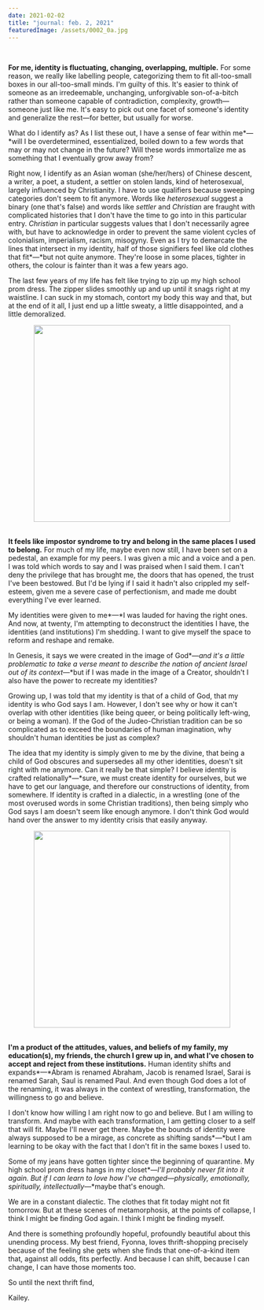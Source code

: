 ```yaml
---
date: 2021-02-02
title: "journal: feb. 2, 2021"
featuredImage: /assets/0002_0a.jpg
---
```

<br/>

**For me, identity is fluctuating, changing, overlapping, multiple.** For some reason, we really like labelling people, categorizing them to fit all-too-small boxes in our all-too-small minds. I'm guilty of this. It's easier to think of someone as an irredeemable, unchanging, unforgivable son-of-a-bitch rather than someone capable of contradiction, complexity, growth—someone just like me. It's easy to pick out one facet of someone's identity and generalize the rest—for better, but usually for worse.

What do I identify as? As I list these out, I have a sense of fear within me*—*will I be overdetermined, essentialized, boiled down to a few words that may or may not change in the future? Will these words immortalize me as something that I eventually grow away from?

Right now, I identify as an Asian woman (she/her/hers) of Chinese descent, a writer, a poet, a student, a settler on stolen lands, kind of heterosexual, largely influenced by Christianity. I have to use qualifiers because sweeping categories don't seem to fit anymore. Words like *heterosexual* suggest a binary (one that's false) and words like *settler* and *Christian* are fraught with complicated histories that I don't have the time to go into in this particular entry. *Christian* in particular suggests values that I don't necessarily agree with, but have to acknowledge in order to prevent the same violent cycles of colonialism, imperialism, racism, misogyny. Even as I try to demarcate the lines that intersect in my identity, half of those signifiers feel like old clothes that fit*—*but not quite anymore. They're loose in some places, tighter in others, the colour is fainter than it was a few years ago.

The last few years of my life has felt like trying to zip up my high school prom dress. The zipper slides smoothly up and up until it snags right at my waistline. I can suck in my stomach, contort my body this way and that, but at the end of it all, I just end up a little sweaty, a little disappointed, and a little demoralized.

<img src="/assets/rcsgrad18-264.jpg" width="400" style="display: block; margin-left: auto; margin-right: auto; max-width: 100%"/>
<br/> 

**It feels like impostor syndrome to try and belong in the same places I used to belong.** For much of my life, maybe even now still, I have been set on a pedestal, an example for my peers. I was given a mic and a voice and a pen. I was told which words to say and I was praised when I said them. I can't deny the privilege that has brought me, the doors that has opened, the trust I've been bestowed. But I'd be lying if I said it hadn't also crippled my self-esteem, given me a severe case of perfectionism, and made me doubt everything I've ever learned.

My identities were given to me*—*I was lauded for having the right ones. And now, at twenty, I'm attempting to deconstruct the identities I have, the identities (and institutions) I'm shedding. I want to give myself the space to reform and reshape and remake.

In Genesis, it says we were created in the image of God*—*and it's a little problematic to take a verse meant to describe the nation of ancient Israel out of its context*—*but if I was made in the image of a Creator, shouldn't I also have the power to recreate my identities?

Growing up, I was told that my identity is that of a child of God, that my identity is who God says I am. However, I don't see why or how it can't overlap with other identities (like being queer, or being politically left-wing, or being a woman). If the God of the Judeo-Christian tradition can be so complicated as to exceed the boundaries of human imagination, why shouldn't human identities be just as complex?

The idea that my identity is simply given to me by the divine, that being a child of God obscures and supersedes all my other identities, doesn't sit right with me anymore. Can it really be that simple? I believe identity is crafted relationally*—*sure, we must create identity for ourselves, but we have to get our language, and therefore our constructions of identity, from somewhere. If identity is crafted in a dialectic, in a wrestling (one of the most overused words in some Christian traditions), then being simply who God says I am doesn't seem like enough anymore. I don't think God would hand over the answer to my identity crisis that easily anyway.

<img src="/assets/img_20200605_151523.jpg" width="400" style="display: block; margin-left: auto; margin-right: auto; max-width: 100%"/>
<br/> 

**I'm a product of the attitudes, values, and beliefs of my family, my education(s), my friends, the church I grew up in, and what I've chosen to accept and reject from these institutions.** Human identity shifts and expands*—*Abram is renamed Abraham, Jacob is renamed Israel, Sarai is renamed Sarah, Saul is renamed Paul. And even though God does a lot of the renaming, it was always in the context of wrestling, transformation, the willingness to go and believe.

I don't know how willing I am right now to go and believe. But I am willing to transform. And maybe with each transformation, I am getting closer to a self that will fit. Maybe I'll never get there. Maybe the bounds of identity were always supposed to be a mirage, as concrete as shifting sands*—*but I am learning to be okay with the fact that I don't fit in the same boxes I used to.

Some of my jeans have gotten tighter since the beginning of quarantine. My high school prom dress hangs in my closet*—*I'll probably never fit into it again. But if I can learn to love how I've changed*—*physically, emotionally, spiritually, intellectually*—*maybe that's enough.

We are in a constant dialectic. The clothes that fit today might not fit tomorrow. But at these scenes of metamorphosis, at the points of collapse, I think I might be finding God again. I think I might be finding myself.

And there is something profoundly hopeful, profoundly beautiful about this unending process. My best friend, Fyonna, loves thrift-shopping precisely because of the feeling she gets when she finds that one-of-a-kind item that, against all odds, fits perfectly. And because I can shift, because I can change, I can have those moments too. 

So until the next thrift find,

Kailey.